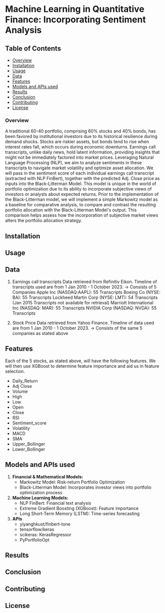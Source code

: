 # Machine Learning in Quantitative Finance: Incorporating Sentiment Analysis

## Table of Contents
- [Overview](#overview)
- [Installation](#installation)
- [Usage](#usage)
- [Data](#data)
- [Features](#features)
- [Models and APIs used](#modelsandAPIsused)
- [Results](#results)
- [Conclusion](#conclusion)
- [Contributing](#contributing)
- [License](#license)

### Overview
A traditional 60-40 portfolio, comprising 60% stocks and 40% bonds, has been favored by institutional investors due to its historical resilience during demand shocks. Stocks are riskier assets, but bonds tend to rise when interest rates fall, which occurs during economic downturns. Earnings call transcripts, unlike daily news, hold latent information, providing insights that might not be immediately factored into market prices. Leveraging Natural Language Processing (NLP), we aim to analyze sentiments in these transcripts to navigate market volatility and optimize asset allocation. We will pass in the sentiment score of each individual earnings call transcript (extracted with NLP FinBert), together with the predicted Adj. Close price as inputs into the Black-Litterman Model. This model is unique in the world of portfolio optimization due to its ability to incorporate subjective views of investors or analysts about expected returns. Prior to the implementation of the Black-Litterman model, we will implement a simple Markowitz model as a baseline for comparative analysis, to compare and contrast the resulting portfolio allocation with the Black-Litterman Model's output. This comparison helps assess how the incorporation of subjective market views alters the portfolio allocation strategy. 

## Installation

## Usage

## Data
1) Earnings call transcripts Data retrieved from Refinitiv Eikon. Timeline of transcripts used are from 1 Jan 2010 - 1 October 2023.
-> Consists of 5 Companies
   Apple Inc (NASDAQ:AAPL): 55 Transcripts
   Boeing Co (NYSE: BA): 55 Transcripts
   Lockheed Martin Corp (NYSE: LMT): 54 Transcripts (Jan 2015 Transcripts not available for retrieval)
   Marriott International Inc (NASDAQ: MAR): 55 Transcripts
   NVIDIA Corp (NASDAQ: NVDA): 55 Transcripts

2) Stock Price Data retrieved from Yahoo Finance. Timeline of data used are from 1 Jan 2010 - 1 October 2023.
-> Consists of the same 5 companies as stated above

## Features 
Each of the 5 stocks, as stated above, will have the following features. We will then use XGBoost to determine feature importance and aid us in feature selection.
- Daily_Return
- Adj Close
- Volume
- High
- Low
- Open
- Close
- RSI
- Sentiment_score
- Volatility
- MACD
- SMA
- Upper_Bollinger
- Lower_Bollinger

## Models and APIs used
1) **Financial & Mathematical Models:**
   - Markowitz Model: Risk-return Portfolio Optimization
   - Black-Litterman Model: Incorporates investor views into portfolio optimization process
2) **Machine Learning Models:**
   - NLP FinBert: Financial text analysis
   - Extreme Gradient Boosting (XGBoost): Feature importance
   - Long Short-Term Memory (LSTM): Time-series forecasting
3) **APIs**
   - yiyanghkust/finbert-tone
   - tensorflow/keras
   - scikeras: KerasRegressor
   - PyPortfolioOpt

## Results

## Conclusion

## Contributing

## License

